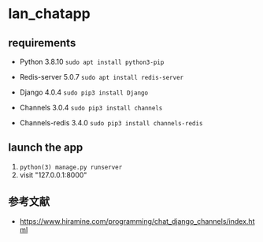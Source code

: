 # lan_chatapp

## requirements

- Python 3.8.10
`sudo apt install python3-pip`

- Redis-server 5.0.7
`sudo apt install redis-server`

- Django 4.0.4
`sudo pip3 install Django`

- Channels 3.0.4
`sudo pip3 install channels`

- Channels-redis 3.4.0
`sudo pip3 install channels-redis`

## launch the app

1. `python(3) manage.py runserver`
2. visit "127.0.0.1:8000"

## 参考文献
- https://www.hiramine.com/programming/chat_django_channels/index.html
